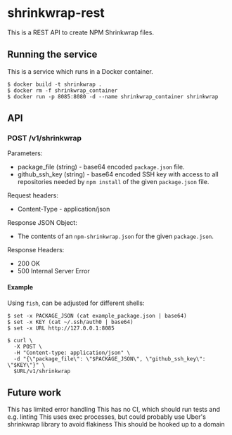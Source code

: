 # shrinkwrap-rest

This is a REST API to create NPM Shrinkwrap files.

## Running the service

This is a service which runs in a Docker container.

```
$ docker build -t shrinkwrap .
$ docker rm -f shrinkwrap_container
$ docker run -p 8085:8080 -d --name shrinkwrap_container shrinkwrap
```

## API

### POST /v1/shrinkwrap

Parameters:
* package_file (string) - base64 encoded ``package.json`` file.
* github_ssh_key (string) - base64 encoded SSH key with access to all repositories needed by ``npm install`` of the given ``package.json`` file.

Request headers:
* Content-Type - application/json

Response JSON Object:
* The contents of an ``npm-shrinkwrap.json`` for the given ``package.json``.

Response Headers:
* 200 OK
* 500 Internal Server Error

#### Example

Using `fish`, can be adjusted for different shells:

```
$ set -x PACKAGE_JSON (cat example_package.json | base64)
$ set -x KEY (cat ~/.ssh/auth0 | base64)
$ set -x URL http://127.0.0.1:8085

$ curl \
  -X POST \
  -H "Content-type: application/json" \
  -d "{\"package_file\": \"$PACKAGE_JSON\", \"github_ssh_key\": \"$KEY\"}" \
  $URL/v1/shrinkwrap
```

## Future work

This has limited error handling
This has no CI, which should run tests and e.g. linting
This uses exec processes, but could probably use Uber's shrinkwrap library to avoid flakiness
This should be hooked up to a domain
